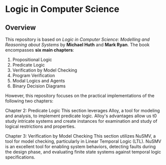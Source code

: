# Logic in Computer Science

## Overview
This repository is based on *Logic in Computer Science: Modelling and Reasoning about Systems* by **Michael Huth** and **Mark Ryan**. The book encompasses **six main chapters**:

1. Propositional Logic
2. Predicate Logic
3. Verification by Model Checking
4. Program Verification
5. Modal Logics and Agents
6. Binary Decision Diagrams

However, this repository focuses on the practical implementations of the following two chapters:

Chapter 2: Predicate Logic
    This section leverages Alloy, a tool for modeling and analysis, to implement predicate logic. Alloy's advantages allow us t0 study intricate systems and create instances for examination and study of logical restrictions and properties.

Chapter 3: Verification by Model Checking
    This section utilizes NuSMV, a tool for model checking, particularly in Linear Temporal Logic (LTL). NuSMV is an excellent tool for enabling system behaviors, detecting faults during the design phase, and evaluating finite state systems against temporal logic specifications.

